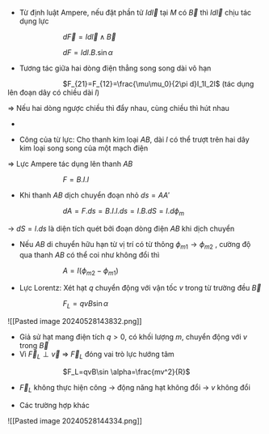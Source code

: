 
- Từ định luật Ampere, nếu đặt phần tử $Id\vec l$ tại $M$ có $\vec B$ thì $Id\vec l$ chịu tác dụng lực

$\hspace{3cm}$$d\vec F=Id\vec l \wedge \vec B$

$\hspace{3cm}$$dF=Idl.B.\sin\alpha$

- Tương tác giữa hai dòng điện thẳng song song dài vô hạn

$\hspace{3cm}$$F_{21}=F_{12}=\frac{\mu\mu_0}{2\pi d}I_1I_2l$  (tác dụng lên đoạn dây có chiều dài $l$)

$\Rightarrow$ Nếu hai dòng ngược chiều thì đẩy nhau, cùng chiều thì hút nhau

- 
  
  
- Công của từ lực: Cho thanh kim loại $AB$, dài $l$ có thể trượt trên hai dây kim loại song song của một mạch điện

$\Rightarrow$ Lực Ampere tác dụng lên thanh $AB$

$\hspace{3cm}$$F=B.I.l$

- Khi thanh $AB$ dịch chuyển đoạn nhỏ $ds=AA'$

$\hspace{3cm}$$dA=F.ds=B.I.l.ds=I.B.dS=I.d\phi_m$ 

$\to$ $dS=l.ds$ là diện tích quét bởi đoạn dòng điện $AB$ khi dịch chuyển

- Nếu $AB$ di chuyển hữu hạn từ vị trí có từ thông $\phi_{m1}\to \phi_{m2}$ , cường độ qua thanh $AB$ có thể coi như không đổi thì

$\hspace{3cm}$$A=I(\phi_{m2}-\phi_{m1})$ 

- Lực Lorentz: Xét hạt $q$ chuyển động với vận tốc $v$ trong từ trường đều $\vec B$

$\hspace{3cm}$$F_L=qvB\sin\alpha$ 

![[Pasted image 20240528143832.png]]

- Giả sử hạt mang điện tích $q>0$, có khối lượng $m$, chuyển động với $v$ trong $\vec B$
- Vì $\vec F_L\perp \vec v$ $\Rightarrow$ $\vec F_L$ đóng vai trò lực hướng tâm

$\hspace{3cm}$$F_L=qvB\sin \alpha=\frac{mv^2}{R}$ 

- $\vec F_L$ không thực hiện công $\to$ động năng hạt không đổi $\to$ $v$ không đổi

- Các trường hợp khác

![[Pasted image 20240528144334.png]]


